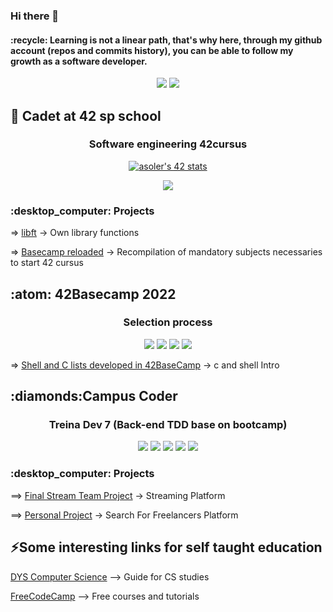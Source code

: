 ### Hi there 👋 

<h4>
:recycle:
   Learning is not a linear path, that's why here, through my github account (repos and commits history), you can be able to follow my growth as a software developer.
</h4>

<p align="center">
<img src="https://github-readme-stats.vercel.app/api/top-langs/?username=angelasoler&theme=blue-green"> 
	
<img src="https://github-readme-stats.vercel.app/api?username=angelasoler&theme=blue-green">
</p>

<h2>
	🌱 Cadet at 42 sp school
	
</h2>

<h3 align="center">
	Software engineering 42cursus
</h3>

<p align="center">
<a href="https://github.com/JaeSeoKim/badge42"><img src="https://badge42.vercel.app/api/v2/cl263316l006809l0mxrfwgrw/stats?cursusId=21&coalitionId=undefined" alt="asoler's 42 stats" /></a>
</p>

<p align="center">
<img src="https://img.shields.io/badge/C-00599C?style=for-the-badge&logo=c&logoColor=white">
</p>

<h3>
:desktop_computer: Projects
</h3>

  => [libft](https://github.com/angelasoler/Libft) -> Own library functions
       
  => [Basecamp reloaded](https://github.com/angelasoler/Basecamp-Reloaded) -> Recompilation of mandatory subjects necessaries to start 42 cursus


<h2>	
  :atom: 42Basecamp 2022
</h2>

<h3 align="center">
	Selection process
</h3>

<p align="center">
<img src="https://img.shields.io/badge/C-00599C?style=for-the-badge&logo=c&logoColor=white"> <img src="https://img.shields.io/badge/Shell_Script-121011?style=for-the-badge&logo=gnu-bash&logoColor=white"> <img src="https://img.shields.io/badge/GNU%20Bash-4EAA25?style=for-the-badge&logo=GNU%20Bash&logoColor=white"> <img src="https://img.shields.io/badge/GIT-E44C30?style=for-the-badge&logo=git&logoColor=white">
</p>

=> [Shell and C lists developed in 42BaseCamp](https://github.com/angelasoler/BaseCamp42-2022) -> c and shell Intro

<h2>
:diamonds:Campus Coder

</h2>	
 
<h3 align="center">
Treina Dev 7 (Back-end TDD base on bootcamp)
</h3>
<p align="center">
<img src="https://img.shields.io/badge/Ruby-CC342D?style=for-the-badge&logo=ruby&logoColor=white"> <img src="https://img.shields.io/badge/rails-%23CC0000.svg?style=for-the-badge&logo=ruby-on-rails&logoColor=white"> <img src="https://img.shields.io/badge/Bootstrap-563D7C?style=for-the-badge&logo=bootstrap&logoColor=white"> <img src="https://img.shields.io/badge/SQLite-07405E?style=for-the-badge&logo=sqlite&logoColor=white"> <img src="https://img.shields.io/badge/GIT-E44C30?style=for-the-badge&logo=git&logoColor=white">
</p>

<h3>
:desktop_computer: Projects
</h3>
 
   ==> [Final Stream Team Project](https://github.com/TreinaDev/stream-alpha) -> Streaming Platform
     
   ==> [Personal Project](https://github.com/angelasoler/Tech_Freelance_Project) -> Search For Freelancers Platform
       
<h2>
	⚡Some interesting links for self taught education
</h2>

[DYS Computer Science](https://github.com/jamesleeat/TeachYourselfCS-ES/blob/main/TeachYourselfCS-ES.md) --> Guide for CS studies

[FreeCodeCamp](https://www.freecodecamp.org/) --> Free courses and tutorials

 
 


<!--
**angelasoler/angelasoler** is a ✨ _special_ ✨ repository because its `README.md` (this file) appears on your GitHub profile.

Here are some ideas to get you started:

- 🔭 I’m currently working on ...
- 🌱 I’m currently learning ...
- 👯 I’m looking to collaborate on ...
- 🤔 I’m looking for help with ...
- 💬 Ask me about ...
- 📫 How to reach me: ...
- 😄 Pronouns: ...
- ⚡ Fun fact: ...
-->
